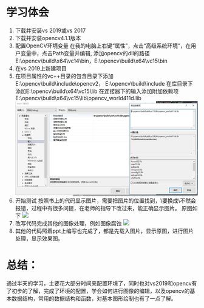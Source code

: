 # 学习体会
  1. 下载并安装vs 2019或vs 2017
  2. 下载并安装opencv4.1.1版本  
  3. 配置OpenCV环境变量
  在我的电脑上右键“属性”，点击“高级系统环境”，在用户变量中，点击Path变量并编辑,
  添加opencv的dll的路径E:\opencv\build\x64\vc14\bin，E:\opencv\build\x64\vc15\bin
  4. 在vs 2019上新建项目
  5. 在项目属性的vc++目录的包含目录下添加E:\opencv\build\include\opencv2，
  E:\opencv\build\include 在库目录下添加E:\opencv\build\x64\vc15\lib
  在连接器下的输入添加附加依赖项E:\opencv\build\x64\vc15\lib\opencv_world411d.lib
  ![](.\media\3.jpg)
  6. 开始测试
  按照书上的代码显示图片，需要把图片的位置找到，\要换成\\不然会报错，过程中有很多问提，在老师的指导下改过来，能正确显示图片。
  原图如下
    ![](1.jpg)
  7. 改写代码完成其他的图像处理，例如图像腐蚀
   ![](2.jpg)
  8. 其他的代码照着ppt上编写也完成了，都是先载入图片，显示原图，进行图片处理，显示效果图。

# 总结：
通过半天的学习，主要花大部分时间来配置环境了，同时也对vs2019和opencv有了初步的了解，完成了环境的配置，学会如何进行图像的编辑，以及opencv的基本数据结构，常用的数据结构和函数，对基本图形绘制也有了一点了解。

